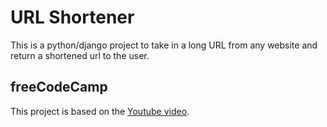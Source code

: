# URL Shortener

This is a python/django project to take in a long URL from any website and return a shortened url to the user.

## freeCodeCamp

This project is based on the [Youtube video](https://www.youtube.com/watch?v=qPtScmB8CgA).
